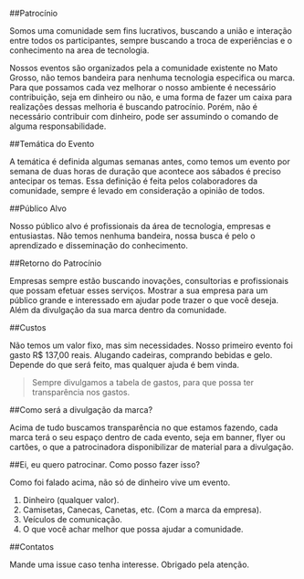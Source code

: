 ##Patrocínio

Somos uma comunidade sem fins lucrativos, buscando a união e interação entre todos os participantes, sempre buscando a troca de experiências e o conhecimento na area de tecnologia. 

Nossos eventos são organizados pela a comunidade existente no Mato Grosso, não temos bandeira para nenhuma tecnologia especifica ou marca. Para que possamos cada vez melhorar o nosso ambiente é necessário contribuição, seja em dinheiro ou não, e uma forma de fazer um caixa para realizações dessas melhoria é buscando patrocínio. Porém, não é necessário contribuir com dinheiro, pode ser assumindo o comando de alguma responsabilidade. 


##Temática do Evento

A temática é definida algumas semanas antes, como temos um evento por semana de duas horas de duração que acontece aos sábados é preciso antecipar os temas. 
Essa definição é feita pelos colaboradores da comunidade, sempre é levado em consideração a opinião de todos.

##Público Alvo

Nosso público alvo é profissionais da área de tecnologia, empresas e entusiastas. Não temos nenhuma bandeira, nossa busca é pelo o aprendizado e disseminação do conhecimento.

##Retorno do Patrocínio

Empresas sempre estão buscando inovações, consultorias e profissionais que possam efetuar esses serviços. 
Mostrar a sua empresa para um público grande e interessado em ajudar pode trazer o que você deseja. Além da divulgação da sua marca dentro da comunidade.

##Custos

Não temos um valor fixo, mas sim necessidades. Nosso primeiro evento foi gasto R$ 137,00 reais. Alugando cadeiras, comprando bebidas e gelo. Depende do que será feito, mas qualquer ajuda é bem vinda. 
 > Sempre divulgamos a tabela de gastos, para que possa ter transparência nos gastos.
 
##Como será a divulgação da marca? 

Acima de tudo buscamos transparência no que estamos fazendo, cada marca terá o seu espaço dentro de cada evento, seja em banner, flyer ou cartões, o que a patrocinadora disponibilizar de material para a divulgação.

##Ei, eu quero patrocinar. Como posso fazer isso? 

Como foi falado acima, não só de dinheiro vive um evento. 
 1. Dinheiro (qualquer valor).
 1. Camisetas, Canecas, Canetas, etc. (Com a marca da empresa).
 1. Veículos de comunicação.
 1. O que você achar melhor que possa ajudar a comunidade.

##Contatos

Mande uma issue caso tenha interesse. Obrigado pela atenção.
